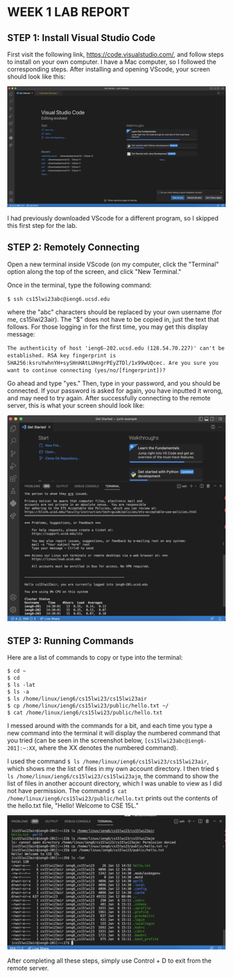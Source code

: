 # WEEK 1 LAB REPORT



## STEP 1: Install Visual Studio Code

First visit the following link, https://code.visualstudio.com/, and follow steps to install on your own computer. I have a Mac computer, so I followed the corresponding steps. After installing and opening VScode, your screen should look like this:

![Alt text](https://github.com/stevpony/cse15l-lab-reports/blob/02676357ab55f1579cba1423b7d21b96a53dc3a2/Screenshot%202023-01-12%20at%203.09.29%20PM.png)

I had previously downloaded VScode for a different program, so I skipped this first step for the lab.


## STEP 2: Remotely Connecting

Open a new terminal inside VScode (on my computer, click the "Terminal" option along the top of the screen, and click "New Terminal." 

Once in the terminal, type the following command: 

`$ ssh cs15lwi23abc@ieng6.ucsd.edu`

where the "abc" characters should be replaced by your own username (for me, cs15lwi23air). The "$" does not have to be copied in, just the text that follows. For those logging in for the first time, you may get this display message:

`The authenticity of host 'ieng6-202.ucsd.edu (128.54.70.227)' can't be established.
RSA key fingerprint is SHA256:ksruYwhnYH+sySHnHAtLUHngrPEyZTDl/1x99wUQcec.
Are you sure you want to continue connecting (yes/no/[fingerprint])?`

Go ahead and type "yes." Then, type in your password, and you should be connected. If your password is asked for again, you have inputted it wrong, and may need to try again. After successfully connecting to the remote server, this is what your screen should look like:

![Alt text](https://github.com/stevpony/cse15l-lab-reports/blob/02676357ab55f1579cba1423b7d21b96a53dc3a2/Screenshot%202023-01-12%20at%203.09.57%20PM.png)

## STEP 3: Running Commands

Here are a list of commands to copy or type into the terminal: 

```
$ cd ~
$ cd
$ ls -lat
$ ls -a
$ ls /home/linux/ieng6/cs15lwi23/cs15lwi23air
$ cp /home/linux/ieng6/cs15lwi23/public/hello.txt ~/
$ cat /home/linux/ieng6/cs15lwi23/public/hello.txt
```

I messed around with the commands for a bit, and each time you type a new command into the terminal it will display the numbered command that you tried (can be seen in the screenshot below, `[cs15lwi23abc@ieng6-201]:~:XX`, where the XX denotes the numbered command).

I used the command `$ ls /home/linux/ieng6/cs15lwi23/cs15lwi23air`, which shows me the list of files in my own account directory. I then tried `$ ls /home/linux/ieng6/cs15lwi23/cs15lwi23ajm`, the command to show the list of files in another account directory, which I was unable to view as I did not have permission. The command `$ cat /home/linux/ieng6/cs15lwi23/public/hello.txt` prints out the contents of the hello.txt file, "Hello! Welcome to CSE 15L."

![Alt text](https://github.com/stevpony/cse15l-lab-reports/blob/43a4d6b8903c11ad101c05e31b1d88861203a4db/Screenshot%202023-01-12%20at%203.10.08%20PM.png)

After completing all these steps, simply use Control + D to exit from the remote server.
